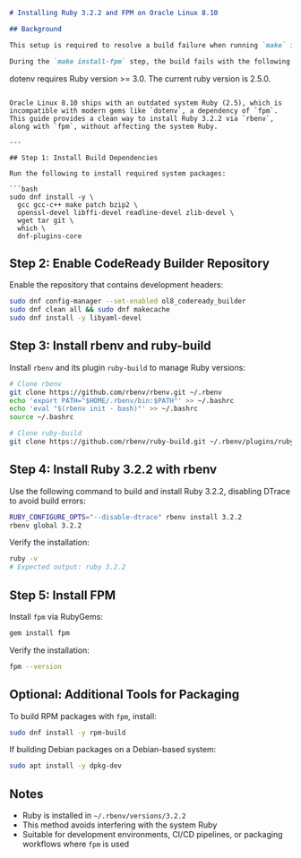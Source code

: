 ```markdown
# Installing Ruby 3.2.2 and FPM on Oracle Linux 8.10

## Background

This setup is required to resolve a build failure when running `make` in a project that depends on the `fpm` gem.

During the `make install-fpm` step, the build fails with the following error:

```

dotenv requires Ruby version >= 3.0. The current ruby version is 2.5.0.

````

Oracle Linux 8.10 ships with an outdated system Ruby (2.5), which is incompatible with modern gems like `dotenv`, a dependency of `fpm`. This guide provides a clean way to install Ruby 3.2.2 via `rbenv`, along with `fpm`, without affecting the system Ruby.

---

## Step 1: Install Build Dependencies

Run the following to install required system packages:

```bash
sudo dnf install -y \
  gcc gcc-c++ make patch bzip2 \
  openssl-devel libffi-devel readline-devel zlib-devel \
  wget tar git \
  which \
  dnf-plugins-core
````

## Step 2: Enable CodeReady Builder Repository

Enable the repository that contains development headers:

```bash
sudo dnf config-manager --set-enabled ol8_codeready_builder
sudo dnf clean all && sudo dnf makecache
sudo dnf install -y libyaml-devel
```

## Step 3: Install rbenv and ruby-build

Install `rbenv` and its plugin `ruby-build` to manage Ruby versions:

```bash
# Clone rbenv
git clone https://github.com/rbenv/rbenv.git ~/.rbenv
echo 'export PATH="$HOME/.rbenv/bin:$PATH"' >> ~/.bashrc
echo 'eval "$(rbenv init - bash)"' >> ~/.bashrc
source ~/.bashrc

# Clone ruby-build
git clone https://github.com/rbenv/ruby-build.git ~/.rbenv/plugins/ruby-build
```

## Step 4: Install Ruby 3.2.2 with rbenv

Use the following command to build and install Ruby 3.2.2, disabling DTrace to avoid build errors:

```bash
RUBY_CONFIGURE_OPTS="--disable-dtrace" rbenv install 3.2.2
rbenv global 3.2.2
```

Verify the installation:

```bash
ruby -v
# Expected output: ruby 3.2.2
```

## Step 5: Install FPM

Install `fpm` via RubyGems:

```bash
gem install fpm
```

Verify the installation:

```bash
fpm --version
```

## Optional: Additional Tools for Packaging

To build RPM packages with `fpm`, install:

```bash
sudo dnf install -y rpm-build
```

If building Debian packages on a Debian-based system:

```bash
sudo apt install -y dpkg-dev
```

## Notes

* Ruby is installed in `~/.rbenv/versions/3.2.2`
* This method avoids interfering with the system Ruby
* Suitable for development environments, CI/CD pipelines, or packaging workflows where `fpm` is used
